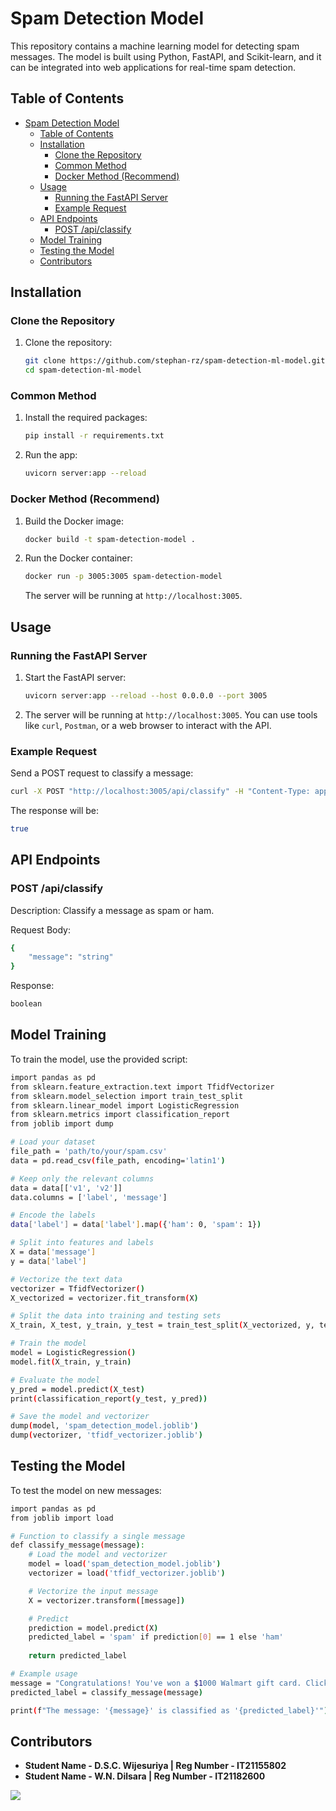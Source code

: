 # Spam Detection Model

This repository contains a machine learning model for detecting spam messages. The model is built using Python, FastAPI, and Scikit-learn, and it can be integrated into web applications for real-time spam detection.

## Table of Contents

- [Spam Detection Model](#spam-detection-model)
  - [Table of Contents](#table-of-contents)
  - [Installation](#installation)
    - [Clone the Repository](#clone-the-repository)
    - [Common Method](#common-method)
    - [Docker Method (Recommend)](#docker-method-recommend)
  - [Usage](#usage)
    - [Running the FastAPI Server](#running-the-fastapi-server)
    - [Example Request](#example-request)
  - [API Endpoints](#api-endpoints)
    - [POST /api/classify](#post-apiclassify)
  - [Model Training](#model-training)
  - [Testing the Model](#testing-the-model)
  - [Contributors](#contributors)

## Installation
### Clone the Repository

1. Clone the repository:
    ```bash
    git clone https://github.com/stephan-rz/spam-detection-ml-model.git
    cd spam-detection-ml-model
    ```
### Common Method


1. Install the required packages:
    ```bash
    pip install -r requirements.txt
    ```
2. Run the app:
    ```bash
    uvicorn server:app --reload
    ```

### Docker Method (Recommend)
1. Build the Docker image:
    ```bash
    docker build -t spam-detection-model .
    ```

2. Run the Docker container:
    ```bash
    docker run -p 3005:3005 spam-detection-model
    ```
    The server will be running at `http://localhost:3005`.

## Usage

### Running the FastAPI Server

1. Start the FastAPI server:
    ```bash
    uvicorn server:app --reload --host 0.0.0.0 --port 3005
    ```

2. The server will be running at `http://localhost:3005`. You can use tools like `curl`, `Postman`, or a web browser to interact with the API.

### Example Request

Send a POST request to classify a message:
```bash
curl -X POST "http://localhost:3005/api/classify" -H "Content-Type: application/json" -d '{"message": "WINNER!! As a valued network customer you have been selected to receivea £900 prize reward!,"}'
```
The response will be:

```bash
true
```

## API Endpoints

### POST /api/classify

Description: Classify a message as spam or ham.

Request Body:
```bash
{
    "message": "string"
}
```

Response:
```bash
boolean
```

## Model Training


To train the model, use the provided script:

```bash
import pandas as pd
from sklearn.feature_extraction.text import TfidfVectorizer
from sklearn.model_selection import train_test_split
from sklearn.linear_model import LogisticRegression
from sklearn.metrics import classification_report
from joblib import dump

# Load your dataset
file_path = 'path/to/your/spam.csv'
data = pd.read_csv(file_path, encoding='latin1')

# Keep only the relevant columns
data = data[['v1', 'v2']]
data.columns = ['label', 'message']

# Encode the labels
data['label'] = data['label'].map({'ham': 0, 'spam': 1})

# Split into features and labels
X = data['message']
y = data['label']

# Vectorize the text data
vectorizer = TfidfVectorizer()
X_vectorized = vectorizer.fit_transform(X)

# Split the data into training and testing sets
X_train, X_test, y_train, y_test = train_test_split(X_vectorized, y, test_size=0.2, random_state=42)

# Train the model
model = LogisticRegression()
model.fit(X_train, y_train)

# Evaluate the model
y_pred = model.predict(X_test)
print(classification_report(y_test, y_pred))

# Save the model and vectorizer
dump(model, 'spam_detection_model.joblib')
dump(vectorizer, 'tfidf_vectorizer.joblib')

```

## Testing the Model

To test the model on new messages:

```bash
import pandas as pd
from joblib import load

# Function to classify a single message
def classify_message(message):
    # Load the model and vectorizer
    model = load('spam_detection_model.joblib')
    vectorizer = load('tfidf_vectorizer.joblib')

    # Vectorize the input message
    X = vectorizer.transform([message])

    # Predict
    prediction = model.predict(X)
    predicted_label = 'spam' if prediction[0] == 1 else 'ham'
    
    return predicted_label

# Example usage
message = "Congratulations! You've won a $1000 Walmart gift card. Click here to claim now."
predicted_label = classify_message(message)

print(f"The message: '{message}' is classified as '{predicted_label}'")

```

## Contributors

- **Student Name - D.S.C. Wijesuriya | Reg Number -  IT21155802**
- **Student Name - W.N. Dilsara | Reg Number -  IT21182600**

<a href="https://github.com/stephan-rz/spam-detection-ml-model/graphs/contributors">
  <img src="https://contrib.rocks/image?repo=stephan-rz/Secure-messaging-app" />
</a>



